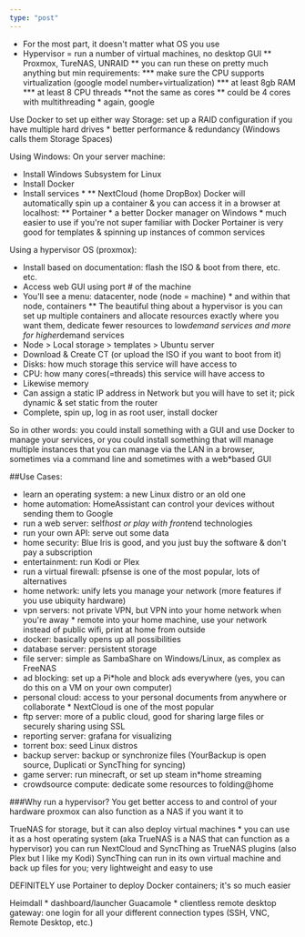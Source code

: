 ```yaml
---
type: "post"
---
```


* For the most part, it doesn't matter what OS you use
* Hypervisor = run a number of virtual machines, no desktop GUI
** Proxmox, TureNAS, UNRAID
** you can run these on pretty much anything but min requirements:
*** make sure the CPU supports virtualization (google model number+virtualization)
*** at least 8gb RAM
*** at least 8 CPU threads **not the same as cores ** could be 4 cores with multithreading * again, google

Use Docker to set up either way 
Storage: set up a RAID configuration if you have multiple hard drives * better performance & redundancy (Windows calls them Storage Spaces)

Using Windows:
On your server machine:

* Install Windows Subsystem for Linux
* Install Docker
* Install services *
** NextCloud (home DropBox)
Docker will automatically spin up a container & you can access it in a browser at localhost:<port>
** Portainer * a better Docker manager on Windows * much easier to use if you're not super familiar with Docker
        Portainer is very good for templates & spinning up instances of common services

Using a hypervisor OS (proxmox):
* Install based on documentation: flash the ISO & boot from there, etc. etc. 
* Access web GUI using port # of the machine
* You'll see a menu: datacenter, node (node = machine) * and within that node, containers
** The beautiful thing about a hypervisor is you can set up multiple containers and allocate resources exactly where you want them, dedicate fewer resources to low*demand services and more for higher*demand services
* Node > Local storage > templates > Ubuntu server
* Download & Create CT (or upload the ISO if you want to boot from it)
* Disks: how much storage this service will have access to
* CPU: how many cores(=threads) this service will have access to
* Likewise memory
* Can assign a static IP address in Network but you will have to set it; pick dynamic & set static from the router
* Complete, spin up, log in as root user, install docker

So in other words: you could install something with a GUI and use Docker to manage your services, or you could install something that will manage multiple instances that you can manage via the LAN in a browser, sometimes via a command line and sometimes with a web*based GUI

##Use Cases:
* learn an operating system: a new Linux distro or an old one
* home automation: HomeAssistant can control your devices without sending them to Google
* run a web server: self*host or play with front*end technologies
* run your own API: serve out some data 
* home security: Blue Iris is good, and you just buy the software & don't pay a subscription
* entertainment: run Kodi or Plex
* run a virtual firewall: pfsense is one of the most popular, lots of alternatives
* home network: unify lets you manage your network (more features if you use ubiquity hardware)
* vpn servers: not private VPN, but VPN into your home network when you're away * remote into your home machine, use your network instead of public wifi, print at home from outside
* docker: basically opens up all possibilities 
* database server: persistent storage
* file server: simple as SambaShare on Windows/Linux, as complex as FreeNAS
* ad blocking: set up a Pi*hole and block ads everywhere (yes, you can do this on a VM on your own computer)
* personal cloud: access to your personal documents from anywhere or collaborate * NextCloud is one of the most popular
* ftp server: more of a public cloud, good for sharing large files or securely sharing using SSL
* reporting server: grafana for visualizing
* torrent box: seed Linux distros
* backup server: backup or synchronize files (YourBackup is open source, Duplicati or SyncThing for syncing)
* game server: run minecraft, or set up steam in*home streaming
* crowdsource compute: dedicate some resources to folding@home

###Why run a hypervisor?
You get better access to and control of your hardware
proxmox can also function as a NAS if you want it to 

TrueNAS for storage, but it can also deploy virtual machines * you can use it as a host operating system (aka TrueNAS is a NAS that can function as a hypervisor)
        you can run NextCloud and SyncThing as TrueNAS plugins (also Plex but I like my Kodi)
SyncThing can run in its own virtual machine and back up files for you; very lightweight and easy to use

DEFINITELY use Portainer to deploy Docker containers; it's so much easier

Heimdall * dashboard/launcher
Guacamole * clientless remote desktop gateway: one login for all your different connection types (SSH, VNC, Remote Desktop, etc.)

